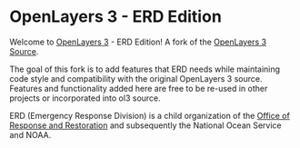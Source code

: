 # OpenLayers 3 - ERD Edition



Welcome to [OpenLayers 3](http://ol3js.org/) - ERD Edition! A fork of the [OpenLayers 3 Source](http://github.com/openlayers/ol3). 

The goal of this fork is to add features that ERD needs while maintaining code style and compatibility with the original OpenLayers 3 source. Features and functionality added here are free to be re-used in other projects or incorporated into ol3 source.

ERD (Emergency Response Division) is a child organization of the [Office of Response and Restoration](http://response.restoration.noaa.gov/about) and subsequently the National Ocean Service and NOAA.
